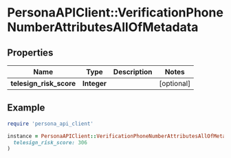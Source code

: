 # PersonaAPIClient::VerificationPhoneNumberAttributesAllOfMetadata

## Properties

| Name | Type | Description | Notes |
| ---- | ---- | ----------- | ----- |
| **telesign_risk_score** | **Integer** |  | [optional] |

## Example

```ruby
require 'persona_api_client'

instance = PersonaAPIClient::VerificationPhoneNumberAttributesAllOfMetadata.new(
  telesign_risk_score: 306
)
```

